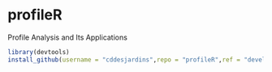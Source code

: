 profileR
========

Profile Analysis and Its Applications


```R
library(devtools)
install_github(username = "cddesjardins",repo = "profileR",ref = "devel")
```
